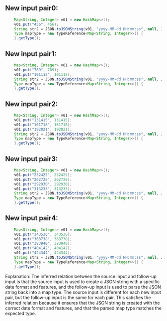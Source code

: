 ## New input pair0:
```java
    Map<String, Integer> v01 = new HashMap<>();
    v01.put("456", 456);
    String str2 = JSON.toJSONString(v01, "yyyy-MM-dd HH:mm:ss", null, JSONWriter.Feature.WriteDateUseDateFormat);
    Type mapType = new TypeReference<Map<String, Integer>>() {
    }.getType();
```

## New input pair1:
```java
    Map<String, Integer> v01 = new HashMap<>();
    v01.put("789", 789);
    v01.put("101112", 101112);
    String str2 = JSON.toJSONString(v01, "yyyy-MM-dd HH:mm:ss", null, JSONWriter.Feature.WriteDateUseDateFormat);
    Type mapType = new TypeReference<Map<String, Integer>>() {
    }.getType();
```

## New input pair2:
```java
    Map<String, Integer> v01 = new HashMap<>();
    v01.put("131415", 131415);
    v01.put("161718", 161718);
    v01.put("192021", 192021);
    String str2 = JSON.toJSONString(v01, "yyyy-MM-dd HH:mm:ss", null, JSONWriter.Feature.WriteDateUseDateFormat);
    Type mapType = new TypeReference<Map<String, Integer>>() {
    }.getType();
```

## New input pair3:
```java
    Map<String, Integer> v01 = new HashMap<>();
    v01.put("232425", 232425);
    v01.put("262728", 262728);
    v01.put("292930", 292930);
    v01.put("313233", 313233);
    String str2 = JSON.toJSONString(v01, "yyyy-MM-dd HH:mm:ss", null, JSONWriter.Feature.WriteDateUseDateFormat);
    Type mapType = new TypeReference<Map<String, Integer>>() {
    }.getType();
```

## New input pair4:
```java
    Map<String, Integer> v01 = new HashMap<>();
    v01.put("343536", 343536);
    v01.put("363738", 363738);
    v01.put("383940", 383940);
    v01.put("404142", 404142);
    v01.put("424344", 424344);
    String str2 = JSON.toJSONString(v01, "yyyy-MM-dd HH:mm:ss", null, JSONWriter.Feature.WriteDateUseDateFormat);
    Type mapType = new TypeReference<Map<String, Integer>>() {
    }.getType();
```

Explanation:
The inferred relation between the source input and follow-up input is that the source input is used to create a JSON string with a specific date format and features, and the follow-up input is used to parse the JSON string back into a map type. The source input is different for each new input pair, but the follow-up input is the same for each pair. This satisfies the inferred relation because it ensures that the JSON string is created with the correct date format and features, and that the parsed map type matches the expected type.
